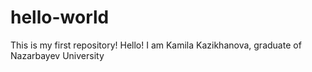 # hello-world
This is my first repository!
Hello! I am Kamila Kazikhanova, graduate of Nazarbayev University
